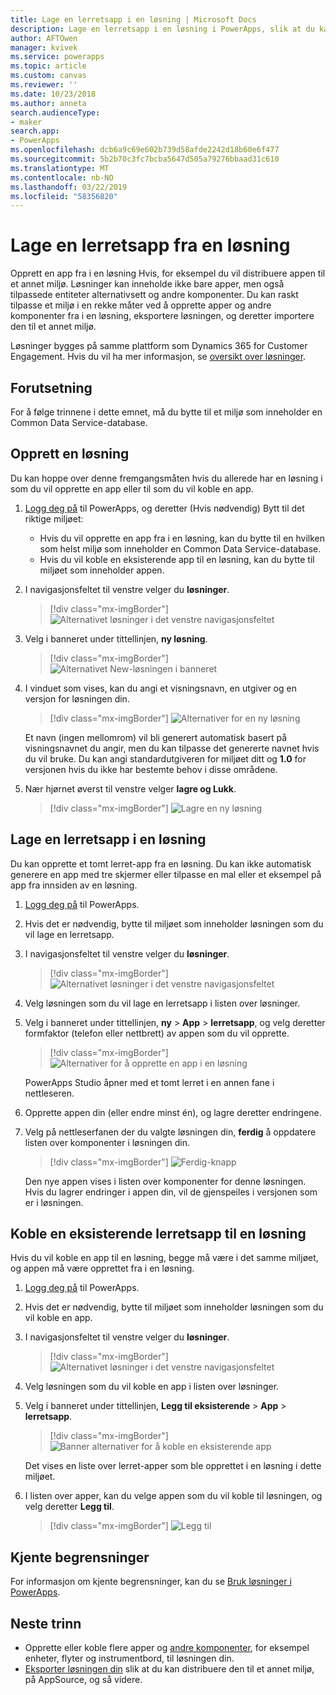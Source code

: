 ```yaml
---
title: Lage en lerretsapp i en løsning | Microsoft Docs
description: Lage en lerretsapp i en løsning i PowerApps, slik at du kan distribuere appen til et annet miljø
author: AFTOwen
manager: kvivek
ms.service: powerapps
ms.topic: article
ms.custom: canvas
ms.reviewer: ''
ms.date: 10/23/2018
ms.author: anneta
search.audienceType:
- maker
search.app:
- PowerApps
ms.openlocfilehash: dcb6a9c69e602b739d58afde2242d18b60e6f477
ms.sourcegitcommit: 5b2b70c3fc7bcba5647d505a79276bbaad31c610
ms.translationtype: MT
ms.contentlocale: nb-NO
ms.lasthandoff: 03/22/2019
ms.locfileid: "58356820"
---
```

# <a name="create-a-canvas-app-from-within-a-solution"></a>Lage en lerretsapp fra en løsning

Opprett en app fra i en løsning Hvis, for eksempel du vil distribuere appen til et annet miljø. Løsninger kan inneholde ikke bare apper, men også tilpassede entiteter alternativsett og andre komponenter. Du kan raskt tilpasse et miljø i en rekke måter ved å opprette apper og andre komponenter fra i en løsning, eksportere løsningen, og deretter importere den til et annet miljø.

Løsninger bygges på samme plattform som Dynamics 365 for Customer Engagement. Hvis du vil ha mer informasjon, se [oversikt over løsninger](../common-data-service/solutions-overview.md).

## <a name="prerequisite"></a>Forutsetning

For å følge trinnene i dette emnet, må du bytte til et miljø som inneholder en Common Data Service-database.

## <a name="create-a-solution"></a>Opprett en løsning

Du kan hoppe over denne fremgangsmåten hvis du allerede har en løsning i som du vil opprette en app eller til som du vil koble en app.

1. [Logg deg på](https://web.powerapps.com?utm_source=padocs&utm_medium=linkinadoc&utm_campaign=referralsfromdoc) til PowerApps, og deretter (Hvis nødvendig) Bytt til det riktige miljøet:

    - Hvis du vil opprette en app fra i en løsning, kan du bytte til en hvilken som helst miljø som inneholder en Common Data Service-database.
    - Hvis du vil koble en eksisterende app til en løsning, kan du bytte til miljøet som inneholder appen.

1. I navigasjonsfeltet til venstre velger du **løsninger**.

    > [!div class="mx-imgBorder"]
    > ![Alternativet løsninger i det venstre navigasjonsfeltet](./media/add-app-solution/left-nav.png "løsninger alternativ i navigasjonsfeltet til venstre")

1. Velg i banneret under tittellinjen, **ny løsning**.

    > [!div class="mx-imgBorder"]
    > ![Alternativet New-løsningen i banneret](./media/add-app-solution/banner-new-solution.png "alternativet New-løsningen i banneret")

1. I vinduet som vises, kan du angi et visningsnavn, en utgiver og en versjon for løsningen din.

    > [!div class="mx-imgBorder"]
    > ![Alternativer for en ny løsning](./media/add-app-solution/configure-new-solution.png "alternativer for en ny løsning")

    Et navn (ingen mellomrom) vil bli generert automatisk basert på visningsnavnet du angir, men du kan tilpasse det genererte navnet hvis du vil bruke. Du kan angi standardutgiveren for miljøet ditt og **1.0** for versjonen hvis du ikke har bestemte behov i disse områdene.

1. Nær hjørnet øverst til venstre velger **lagre og Lukk**.

    > [!div class="mx-imgBorder"]
    > ![Lagre en ny løsning](./media/add-app-solution/save-new-solution.png "lagre en ny løsning")

## <a name="create-a-canvas-app-in-a-solution"></a>Lage en lerretsapp i en løsning

Du kan opprette et tomt lerret-app fra en løsning. Du kan ikke automatisk generere en app med tre skjermer eller tilpasse en mal eller et eksempel på app fra innsiden av en løsning.

1. [Logg deg på](https://web.powerapps.com?utm_source=padocs&utm_medium=linkinadoc&utm_campaign=referralsfromdoc) til PowerApps.

1. Hvis det er nødvendig, bytte til miljøet som inneholder løsningen som du vil lage en lerretsapp.

1. I navigasjonsfeltet til venstre velger du **løsninger**.

    > [!div class="mx-imgBorder"]
    > ![Alternativet løsninger i det venstre navigasjonsfeltet](./media/add-app-solution/left-nav.png "løsninger alternativ i navigasjonsfeltet til venstre")

1. Velg løsningen som du vil lage en lerretsapp i listen over løsninger.

1. Velg i banneret under tittellinjen, **ny** > **App** > **lerretsapp**, og velg deretter formfaktor (telefon eller nettbrett) av appen som du vil opprette.

    > [!div class="mx-imgBorder"]
    > ![Alternativer for å opprette en app i en løsning](./media/add-app-solution/new-option.png "alternativer for å opprette en app i en løsning")

    PowerApps Studio åpner med et tomt lerret i en annen fane i nettleseren.

1. Opprette appen din (eller endre minst én), og lagre deretter endringene.

1. Velg på nettleserfanen der du valgte løsningen din, **ferdig** å oppdatere listen over komponenter i løsningen din.

    > [!div class="mx-imgBorder"]
    > ![Ferdig-knapp](./media/add-app-solution/done-button.png "ferdig-knapp")

    Den nye appen vises i listen over komponenter for denne løsningen. Hvis du lagrer endringer i appen din, vil de gjenspeiles i versjonen som er i løsningen.

## <a name="link-an-existing-canvas-app-to-a-solution"></a>Koble en eksisterende lerretsapp til en løsning

Hvis du vil koble en app til en løsning, begge må være i det samme miljøet, og appen må være opprettet fra i en løsning.

1. [Logg deg på](https://web.powerapps.com?utm_source=padocs&utm_medium=linkinadoc&utm_campaign=referralsfromdoc) til PowerApps.

1. Hvis det er nødvendig, bytte til miljøet som inneholder løsningen som du vil koble en app.

1. I navigasjonsfeltet til venstre velger du **løsninger**.

    > [!div class="mx-imgBorder"]
    > ![Alternativet løsninger i det venstre navigasjonsfeltet](./media/add-app-solution/left-nav.png "løsninger alternativ i navigasjonsfeltet til venstre")

1. Velg løsningen som du vil koble en app i listen over løsninger.

1. Velg i banneret under tittellinjen, **Legg til eksisterende** > **App** > **lerretsapp**.

    > [!div class="mx-imgBorder"]
    > ![Banner alternativer for å koble en eksisterende app](./media/add-app-solution/add-existing.png "Banner alternativer for å koble en eksisterende app")

    Det vises en liste over lerret-apper som ble opprettet i en løsning i dette miljøet.

1. I listen over apper, kan du velge appen som du vil koble til løsningen, og velg deretter **Legg til**.

    > [!div class="mx-imgBorder"]
    > ![Legg til](./media/add-app-solution/add-button.png "Legg til-knappen")

## <a name="known-limitations"></a>Kjente begrensninger

For informasjon om kjente begrensninger, kan du se [Bruk løsninger i PowerApps](../common-data-service/use-solution-explorer.md#known-limitations). 

## <a name="next-steps"></a>Neste trinn

- Opprette eller koble flere apper og [andre komponenter](../common-data-service/use-solution-explorer.md), for eksempel enheter, flyter og instrumentbord, til løsningen din.
- [Eksporter løsningen din](../common-data-service/import-update-export-solutions.md) slik at du kan distribuere den til et annet miljø, på AppSource, og så videre.
